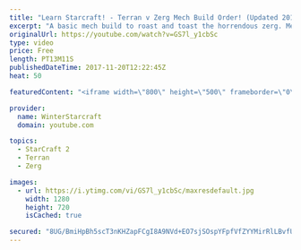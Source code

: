 ```yaml
---
title: "Learn Starcraft! - Terran v Zerg Mech Build Order! (Updated 2018)"
excerpt: "A basic mech build to roast and toast the horrendous zerg. Meant for lower level players looking for some direction! -- Watch live at https://www.twitch.tv/wintergaming"
originalUrl: https://youtube.com/watch?v=GS7l_y1cbSc
type: video
price: Free
length: PT13M11S
publishedDateTime: 2017-11-20T12:22:45Z
heat: 50

featuredContent: "<iframe width=\"800\" height=\"500\" frameborder=\"0\" src=\"https://www.youtube.com/embed/GS7l_y1cbSc\" allow=\"accelerometer; autoplay; encrypted-media; gyroscope; picture-in-picture\" allowfullscreen></iframe>"

provider:
  name: WinterStarcraft
  domain: youtube.com

topics:
  - StarCraft 2
  - Terran
  - Zerg

images:
  - url: https://i.ytimg.com/vi/GS7l_y1cbSc/maxresdefault.jpg
    width: 1280
    height: 720
    isCached: true

secured: "8UG/BmiHpBh5scT3nKHZapFCgI8A9NVd+EO7sjSOspYFpfVfZYYMirRlLBvfUkrERLE3AiCv2M5j3q1dLKZhtyeFiL7gT1zVZKuQbMjh4LlOE6U3fwG5T+oa+zm7s3obWTXhOkpf4MBNZDU39LLdE/110/jTJf7owqWc6JFzTAmffPj7iFK77usXFFAwgWpV1lTrVS9pBiPL29dzA7wW1wGI451/o2ewFnzxRnPi2dp7t3hFxVHTjdFEzRe7X61Nk+UcVGC994063Kh+38GsYfd5qeCOdYBSmMOsbWOr+qYse+YOzrhNbVg5D64zsbIOQU+usaADyYt5EdFMiwkLQRVOhZffug2aOZqgtpK1AyeMA3L42OL8j/3/llQlMbSf1aXms1dl6Z2FL1fSFRvgQNge8OvLjO5vcIUr2UmH+lY=;VdxxP8vCZV5MAkwaRBa3fA=="
---
```


